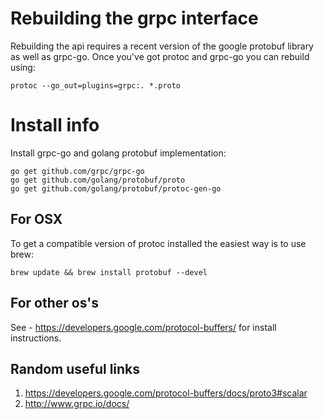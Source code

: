 # Rebuilding the grpc interface

Rebuilding the api requires a recent version of the google protobuf library as well as grpc-go. Once you've got protoc and grpc-go you can rebuild using:

`protoc --go_out=plugins=grpc:. *.proto`

# Install info

Install grpc-go and golang protobuf implementation:

```
go get github.com/grpc/grpc-go
go get github.com/golang/protobuf/proto
go get github.com/golang/protobuf/protoc-gen-go
```

## For OSX

To get a compatible version of protoc installed the easiest way is to use brew:

`brew update && brew install protobuf --devel`

## For other os's

See - https://developers.google.com/protocol-buffers/ for install instructions.

## Random useful links

1. https://developers.google.com/protocol-buffers/docs/proto3#scalar
2. http://www.grpc.io/docs/
